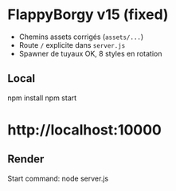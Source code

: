 # FlappyBorgy v15 (fixed)

- Chemins assets corrigés (`assets/...`)
- Route `/` explicite dans `server.js`
- Spawner de tuyaux OK, 8 styles en rotation

## Local
npm install
npm start
# http://localhost:10000

## Render
Start command: node server.js

